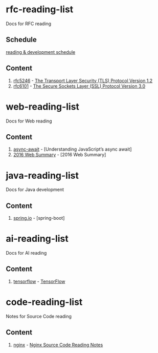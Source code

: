 # rfc-reading-list
Docs for RFC reading  

## Schedule
[reading & development schedule](schedule.md)  

## Content
1. [rfc5246](https://tools.ietf.org/html/rfc5246) - [The Transport Layer Security (TLS) Protocol Version 1.2](rfc5246.md)
2. [rfc6101](https://tools.ietf.org/html/rfc6101) - [The Secure Sockets Layer (SSL) Protocol Version 3.0](rfc6101.md)


# web-reading-list
Docs for Web reading

## Content
1. [async-await](https://ponyfoo.com/articles/understanding-javascript-async-await) - [Understanding JavaScript’s async await]
2. [2016 Web Summary](http://mp.weixin.qq.com/s/eJuNKJA45rJRUlk-DQeJrw) - [2016 Web Summary]


# java-reading-list
Docs for Java development

## Content
1. [spring.io](https://spring.io/guides) - [spring-boot]


# ai-reading-list
Docs for AI reading

## Content
1. [tensorflow](https://www.tensorflow.org) - [TensorFlow](tensorflow.md)


# code-reading-list
Notes for Source Code reading

## Content
1. [nginx](https://nginx.org) - [Nginx Source Code Reading Notes](nginx.md)